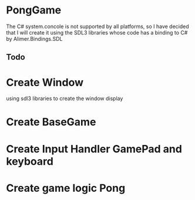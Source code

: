 # PongGame 

The C# system.concole is not supported by all platforms, so I have decided that I will create it using the SDL3 libraries whose code has a binding to C# by Alimer.Bindings.SDL

## Todo

# Create Window
using sdl3 libraries to create the window display
# Create BaseGame
# Create Input Handler GamePad and keyboard
# Create game logic Pong

